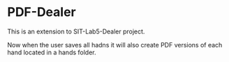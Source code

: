 <h1>PDF-Dealer</h1>

This is an extension to SIT-Lab5-Dealer project.

Now when the user saves all hadns it will also create PDF versions of each hand located in a hands folder.
